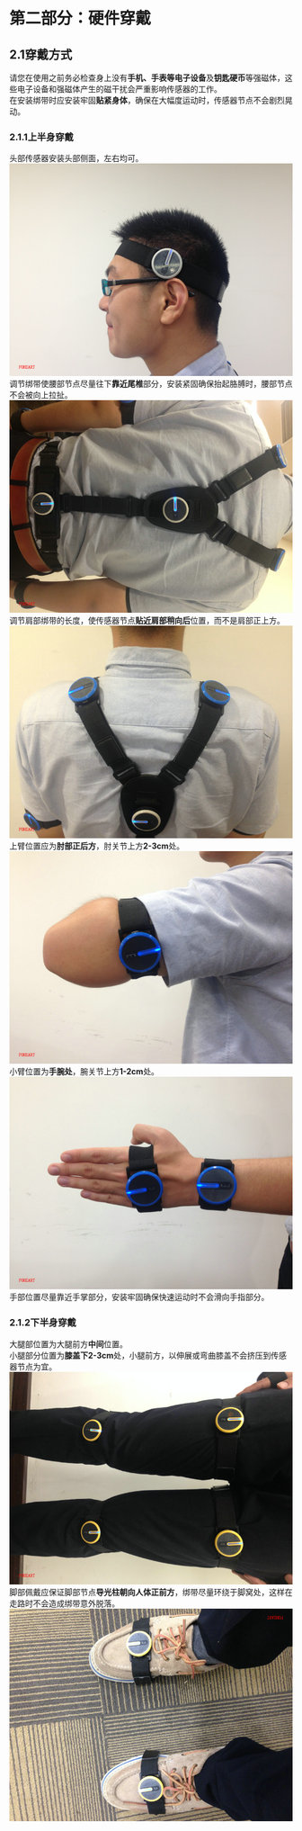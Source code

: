 # 第二部分：硬件穿戴
## 2.1穿戴方式
请您在使用之前务必检查身上没有**手机、手表等电子设备**及**钥匙硬币**等强磁体，这些电子设备和强磁体产生的磁干扰会严重影响传感器的工作。<br>
在安装绑带时应安装牢固**贴紧身体**，确保在大幅度运动时，传感器节点不会剧烈晃动。
### 2.1.1上半身穿戴
头部传感器安装头部侧面，左右均可。<br>
![head](https://raw.githubusercontent.com/FOHEART/MotionVenusHelp/v1.3.2/hardware/head.png)<br>
调节绑带使腰部节点尽量往下**靠近尾椎**部分，安装紧固确保抬起胳膊时，腰部节点不会被向上拉扯。<br>
![back](https://raw.githubusercontent.com/FOHEART/MotionVenusHelp/v1.3.2/hardware/back.png)<br>
调节肩部绑带的长度，使传感器节点**贴近肩部稍向后**位置，而不是肩部正上方。<br>
![shoulder](https://raw.githubusercontent.com/FOHEART/MotionVenusHelp/v1.3.2/hardware/shoulder.png)<br>
上臂位置应为**肘部正后方**，肘关节上方**2-3cm**处。<br>
![upperarm](https://raw.githubusercontent.com/FOHEART/MotionVenusHelp/v1.3.2/hardware/upperarm.png)<br>
小臂位置为**手腕处**，腕关节上方**1-2cm**处。<br>
![lowerarm](https://raw.githubusercontent.com/FOHEART/MotionVenusHelp/v1.3.2/hardware/lowerarm.png)<br>
手部位置尽量靠近手掌部分，安装牢固确保快速运动时不会滑向手指部分。
### 2.1.2下半身穿戴
大腿部位置为大腿前方**中间**位置。<br>
小腿部分位置为**膝盖下2-3cm**处，小腿前方，以伸展或弯曲膝盖不会挤压到传感器节点为宜。<br>
![legs](https://raw.githubusercontent.com/FOHEART/MotionVenusHelp/v1.3.2/hardware/legs.png)<br>
脚部佩戴应保证脚部节点**导光柱朝向人体正前方**，绑带尽量环绕于脚窝处，这样在走路时不会造成绑带意外脱落。<br>
![foot](https://raw.githubusercontent.com/FOHEART/MotionVenusHelp/v1.3.2/hardware/foot.png)<br>